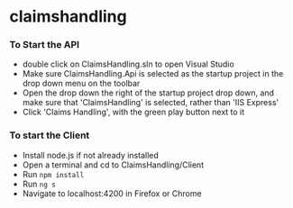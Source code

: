 # claimshandling

### To Start the API
- double click on ClaimsHandling.sln to open Visual Studio
- Make sure ClaimsHandling.Api is selected as the startup project in the drop down menu on the toolbar 
- Open the drop down the right of the startup project drop down, and make sure that 'ClaimsHandling' is selected, rather than 'IIS Express'
- Click 'Claims Handling', with the green play button next to it

### To start the Client
- Install node.js if not already installed
- Open a terminal and cd to ClaimsHandling/Client
- Run `npm install` 
- Run `ng s`
- Navigate to localhost:4200 in Firefox or Chrome
